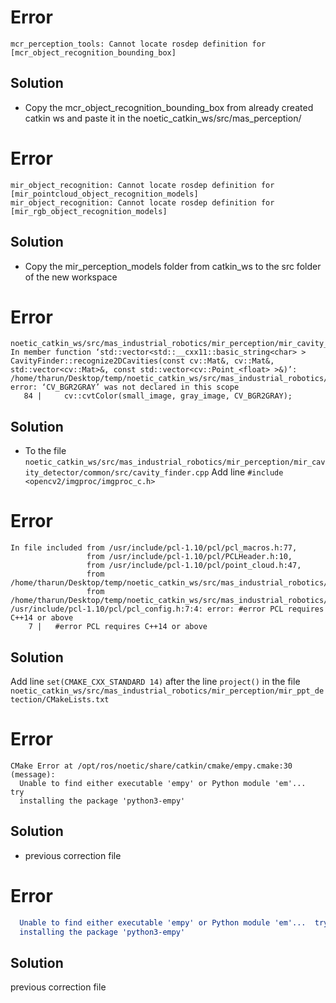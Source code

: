 # Error
```
mcr_perception_tools: Cannot locate rosdep definition for [mcr_object_recognition_bounding_box]
```
## Solution
- Copy the mcr_object_recognition_bounding_box from already created catkin ws and paste it in the noetic_catkin_ws/src/mas_perception/

# Error
```
mir_object_recognition: Cannot locate rosdep definition for [mir_pointcloud_object_recognition_models] 
mir_object_recognition: Cannot locate rosdep definition for [mir_rgb_object_recognition_models]
```
## Solution
- Copy the mir_perception_models folder from catkin_ws to the src folder of the new workspace

# Error
```
noetic_catkin_ws/src/mas_industrial_robotics/mir_perception/mir_cavity_detector/common/src/cavity_finder.cpp: In member function ‘std::vector<std::__cxx11::basic_string<char> > CavityFinder::recognize2DCavities(const cv::Mat&, cv::Mat&, std::vector<cv::Mat>&, const std::vector<cv::Point_<float> >&)’:
/home/tharun/Desktop/temp/noetic_catkin_ws/src/mas_industrial_robotics/mir_perception/mir_cavity_detector/common/src/cavity_finder.cpp:84:43: error: ‘CV_BGR2GRAY’ was not declared in this scope
   84 |     cv::cvtColor(small_image, gray_image, CV_BGR2GRAY);
```
## Solution
- To the file `noetic_catkin_ws/src/mas_industrial_robotics/mir_perception/mir_cavity_detector/common/src/cavity_finder.cpp` Add line 
`#include <opencv2/imgproc/imgproc_c.h>`

# Error
```
In file included from /usr/include/pcl-1.10/pcl/pcl_macros.h:77,
                 from /usr/include/pcl-1.10/pcl/PCLHeader.h:10,
                 from /usr/include/pcl-1.10/pcl/point_cloud.h:47,
                 from /home/tharun/Desktop/temp/noetic_catkin_ws/src/mas_industrial_robotics/mir_perception/mir_ppt_detection/include/mir_ppt_detection/min_distance_to_hull_calculator.hpp:5,
                 from /home/tharun/Desktop/temp/noetic_catkin_ws/src/mas_industrial_robotics/mir_perception/mir_ppt_detection/src/min_distance_to_hull_calculator.cpp:1:
/usr/include/pcl-1.10/pcl/pcl_config.h:7:4: error: #error PCL requires C++14 or above
    7 |   #error PCL requires C++14 or above

```
## Solution

Add line `set(CMAKE_CXX_STANDARD 14)` after the line `project()` in the file `noetic_catkin_ws/src/mas_industrial_robotics/mir_perception/mir_ppt_detection/CMakeLists.txt`

# Error
```
CMake Error at /opt/ros/noetic/share/catkin/cmake/empy.cmake:30 (message):
  Unable to find either executable 'empy' or Python module 'em'...  try
  installing the package 'python3-empy'
```
## Solution
- previous correction file

# Error
```CMake Error at /opt/ros/noetic/share/catkin/cmake/empy.cmake:30 (message):
  Unable to find either executable 'empy' or Python module 'em'...  try
  installing the package 'python3-empy'
```
## Solution
previous correction file
